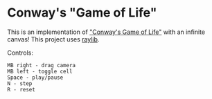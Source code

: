 # Conway's "Game of Life"

This is an implementation of ["Conway's Game of Life"](https://en.wikipedia.org/wiki/Conway%27s_Game_of_Life) with an infinite canvas! This project uses [raylib](https://github.com/raysan5/raylib).

Controls:
```
MB right - drag camera
MB left - toggle cell
Space - play/pause
N - step
R - reset
```
